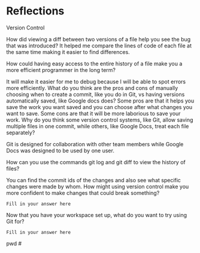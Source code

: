 Reflections
===========

Version Control

How did viewing a diff between two versions of a file help you see the bug that
 was introduced? It helped me compare the lines of code of each file at the same time making it easier to find differences. 

How could having easy access to the entire history of a file make you a more 
efficient programmer in the long term?

 It will make it easier for me to debug because I will be able to spot errors more efficiently. What do you think are the pros and cons of manually choosing when to create a
 commit, like you do in Git, vs having versions automatically saved, like Google
docs does?
 Some pros are that it helps you save the work you want saved and you can choose after what changes you want to save. Some cons are that it will be more laborious to save your work. Why do you think some version control systems, like Git, allow saving multiple
files in one commit, while others, like Google Docs, treat each file separately?

 Git is designed for collaboration with other team members while Google Docs was designed to be used by one user. 

How can you use the commands git log and git diff to view the history of files?

 You can find the commit ids of the changes and also see what specific changes were made by whom. How might using version control make you more confident to make changes that
could break something?

    Fill in your answer here 

Now that you have your workspace set up, what do you want to try using Git for?

    Fill in your answer here
pwd #
